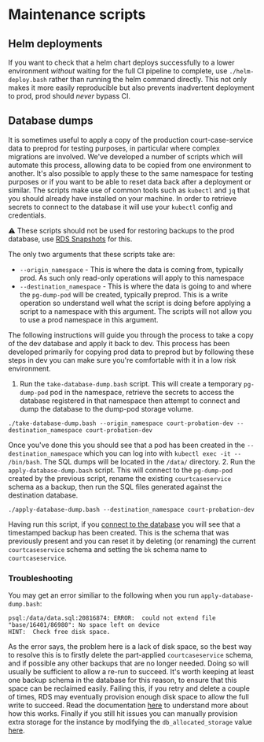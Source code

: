 # Maintenance scripts

## Helm deployments

If you want to check that a helm chart deploys successfully to a lower environment _without_ waiting for the full CI pipeline to complete, use `./helm-deploy.bash` rather than running the helm command directly. This not only makes it more easily reproducible but also prevents inadvertent deployment to prod, prod should _never_ bypass CI.

## Database dumps

It is sometimes useful to apply a copy of the production court-case-service data to preprod for testing purposes, in particular where complex migrations are involved. We've developed a number of scripts which will automate this process, allowing data to be copied from one environment to another. It's also possible to apply these to the same namespace for testing purposes or if you want to be able to reset data back after a deployment or similar.  The scripts make use of common tools such as `kubectl` and `jq` that you should already have installed on your machine. In order to retrieve secrets to connect to the database it will use your `kubectl` config and credentials.

⚠️ These scripts should not be used for restoring backups to the prod database, use [RDS Snapshots](https://user-guide.cloud-platform.service.justice.gov.uk/documentation/other-topics/rds-snapshots.html) for this. 

The only two arguments that these scripts take are:
- `--origin_namespace` - This is where the data is coming from, typically prod. As such only read-only operations will apply to this namespace
- `--destination_namespace` - This is where the data is going to and where the `pg-dump-pod` will be created, typically preprod. This is a write operation so understand well what the script is doing before applying a script to a namespace with this argument. The scripts will not allow you to use a prod namespace in this argument. 

The following instructions will guide you through the process to take a copy of the dev database and apply it back to dev. This process has been developed primarily for copying prod data to preprod but by following these steps in dev you can make sure you're comfortable with it in a low risk environment.

1. Run the `take-database-dump.bash` script. This will create a temporary `pg-dump-pod` pod in the namespace, retrieve the secrets to access the database registered in that namespace then attempt to connect and dump the database to the dump-pod storage volume. 
```
./take-database-dump.bash --origin_namespace court-probation-dev --destination_namespace court-probation-dev
```
Once you've done this you should see that a pod has been created in the `--destination_namespace` which you can log into with `kubectl exec -it -- /bin/bash`. The SQL dumps will be located in the `/data/` directory. 
2. Run the `apply-database-dump.bash` script. This will connect to the `pg-dump-pod` created by the previous script, rename the existing `courtcaseservice` schema as a backup, then run the SQL files generated against the destination database.
```
./apply-database-dump.bash --destination_namespace court-probation-dev
```
Having run this script, if you [connect to the database](https://user-guide.cloud-platform.service.justice.gov.uk/documentation/other-topics/rds-external-access.html) you will see that a timestamped backup has been created. This is the schema that was previously present and you can reset it by deleting (or renaming) the current `courtcaseservice` schema and setting the `bk` schema name to `courtcaseservice`.  

### Troubleshooting
You may get an error similiar to the following when you run `apply-database-dump.bash`:
```
psql:/data/data.sql:20816874: ERROR:  could not extend file "base/16401/86980": No space left on device
HINT:  Check free disk space.
```
As the error says, the problem here is a lack of disk space, so the best way to resolve this is to firstly delete the part-applied `courtcaseservice` schema, and if possible any other backups that are no longer needed. Doing so will usually be sufficient to allow a re-run to succeed. It's worth keeping at least one backup schema in the database for this reason, to ensure that this space can be reclaimed easily. Failing this, if you retry and delete a couple of times, RDS may eventually provision enough disk space to allow the full write to succeed. Read the documentation [here](https://aws.amazon.com/premiumsupport/knowledge-center/diskfull-error-rds-postgresql/) to understand more about how this works. Finally if you still hit issues you can manually provision extra storage for the instance by modifying the `db_allocated_storage` value [here](https://github.com/ministryofjustice/cloud-platform-environments/blob/1aabd86fa407e1a7677c6ab8de9960535a3978ec/namespaces/live.cloud-platform.service.justice.gov.uk/court-probation-preprod/resources/rds.tf#L19).
